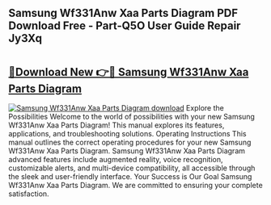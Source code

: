 ## Samsung Wf331Anw Xaa Parts Diagram PDF Download Free - Part-Q5O User Guide Repair Jy3Xq

# <h2><a href="http://dftko2.blite.top/?on=Samsung+Wf331Anw+Xaa+Parts+Diagram">🔗Download New 👉🔴 Samsung Wf331Anw Xaa Parts Diagram</a></h2>

[![Samsung Wf331Anw Xaa Parts Diagram download](https://i.imgur.com/lujVjoI.png)](http://dftko2.blite.top/?on=Samsung+Wf331Anw+Xaa+Parts+Diagram)
Explore the Possibilities Welcome to the world of possibilities with your new Samsung Wf331Anw Xaa Parts Diagram! This manual explores its features, applications, and troubleshooting solutions. Operating Instructions This manual outlines the correct operating procedures for your new Samsung Wf331Anw Xaa Parts Diagram. Samsung Wf331Anw Xaa Parts Diagram advanced features include augmented reality, voice recognition, customizable alerts, and multi-device compatibility, all accessible through the sleek and user-friendly interface. Your Success is Our Goal Samsung Wf331Anw Xaa Parts Diagram. We are committed to ensuring your complete satisfaction.
